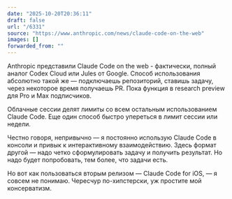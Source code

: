 ```yaml
---
date: "2025-10-20T20:36:11"
draft: false
url: "/6331"
source: "https://www.anthropic.com/news/claude-code-on-the-web"
images: []
forwarded_from: ""
---
```


Anthropic представили Claude Code on the web - фактически, полный аналог Codex Cloud или Jules от Google. Способ использования абсолютно такой же — подключаешь репозиторий, ставишь задачу, через некоторое время получаешь PR. Пока функция в research preview для Pro и Max подписчиков.

Облачные сессии делят лимиты со всем остальным использованием Claude Code. Еще один способ быстро упереться в лимит сессии или недели.

Честно говоря, непривычно — я постоянно использую Claude Code в консоли и привык к интерактивному взаимодействию. Здесь формат другой — надо четко сформулировать задачу и получить результат. Но надо будет попробовать, тем более, что задачи есть.

Но вот как пользоваться вторым релизом — Claude Code for iOS, — я совсем не понимаю. Чересчур по-хипстерски, уж простите мой консерватизм.